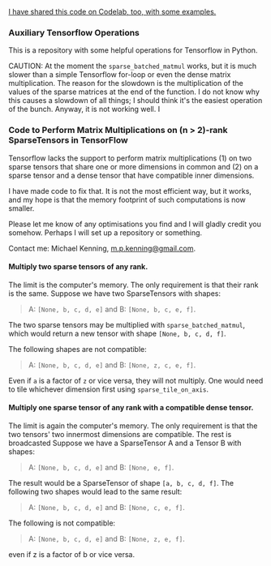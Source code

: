 [I have shared this code on Codelab, too, with some examples.](https://colab.research.google.com/drive/1BvNLVQFrNv9fGJ2lUogtJHji1D1Y2djB?usp=sharing)

### Auxiliary Tensorflow Operations

This is a repository with some helpful operations for Tensorflow in Python.

CAUTION: At the moment the `sparse_batched_matmul` works, but it is much slower than a simple Tensorflow for-loop or 
even the dense matrix multiplication. The reason for the slowdown is the multiplication of the values of the sparse 
matrices at the end of the function. I do not know why this causes a slowdown of all things; I should think it's the 
easiest operation of the bunch. Anyway, it is not working well. I   

### Code to Perform Matrix Multiplications on (n > 2)-rank SparseTensors in TensorFlow

Tensorflow lacks the support to perform matrix multiplications (1) on two sparse tensors that share one or more dimensions in common and (2) on a sparse tensor and a dense tensor that have compatible inner dimensions.

I have made code to fix that. It is not the most efficient way, but it works, and my hope is that the memory footprint of such computations is now smaller.

Please let me know of any optimisations you find and I will gladly credit you somehow. Perhaps I will set up a repository or something.

Contact me: Michael Kenning, m.p.kenning@gmail.com.

#### Multiply two sparse tensors of any rank.

The limit is the computer's memory. The only requirement is that their rank is the same. Suppose we have two SparseTensors with shapes:

> A: `[None, b, c, d, e]` and B: `[None, b, c, e, f]`.

The two sparse tensors may be multiplied with `sparse_batched_matmul`, which would return a new tensor with shape `[None, b, c, d, f]`.

The following shapes are not compatible:

> A: `[None, b, c, d, e]` and B: `[None, z, c, e, f]`.

Even if `a` is a factor of `z` or vice versa, they will not multiply. One would need to tile whichever dimension first using `sparse_tile_on_axis`.

#### Multiply one sparse tensor of any rank with a compatible dense tensor.

The limit is again the computer's memory. The only requirement is that the two tensors' two innermost dimensions are compatible. The rest is broadcasted Suppose we have a SparseTensor A and a Tensor B with shapes:

> A: `[None, b, c, d, e]` and B: `[None, e, f]`.

The result would be a SparseTensor of shape `[a, b, c, d, f]`. The following two shapes would lead to the same result:

> A: `[None, b, c, d, e]` and B: `[None, c, e, f]`.

The following is not compatible:

> A: `[None, b, c, d, e]` and B: `[None, z, e, f]`.

even if z is a factor of b or vice versa.